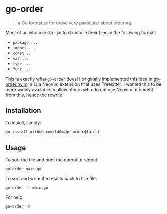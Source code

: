 # go-order
> a Go formatter for those very particular about ordering.

Most of us who use Go like to structure their files in the following format:
 - `package ...`
 - `import ...`
 - `const ...`
 - `var ...`
 - `type ...`
 - `func ...`

This is exactly what `go-order` does! I originally implemented this idea
in [go-order.nvim](https://github.com/td0m/go-order.nvim), a Lua NeoVim
extension that uses Treesitter. I wanted this to be more widely available to allow others
who do not use Neovim to benefit from this, hence the rewrite.

## Installation

To install, simply:

```bash
go install github.com/td0m/go-order@latest
```

## Usage

To sort the file and print the output to stdout:

```bash
go-order main.go
```

To sort and write the results back to the file:

```bash
go-order -f main.go
```

For help:

```bash
go-order -h
```
